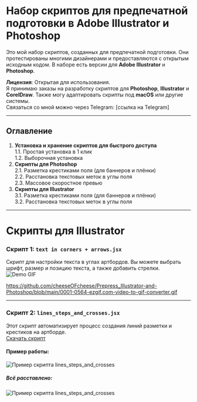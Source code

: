 
# Набор скриптов для предпечатной подготовки в Adobe Illustrator и Photoshop

Это мой набор скриптов, созданных для предпечатной подготовки. Они протестированы многими дизайнерами и предоставляются с открытым исходным кодом. В наборе есть версии для **Adobe Illustrator** и **Photoshop**.

**Лицензия**: Открытая для использования.  
Я принимаю заказы на разработку скриптов для **Photoshop**, **Illustrator** и **CorelDraw**. Также могу адаптировать скрипты под **macOS** или другие системы.  
Связаться со мной можно через Telegram: [ссылка на Telegram]

---

## Оглавление

1. **Установка и хранение скриптов для быстрого доступа**  
   1.1. Простая установка в 1 клик  
   1.2. Выборочная установка  
2. **Скрипты для Photoshop**  
   2.1. Разметка крестиками поля (для баннеров и плёнки)  
   2.2. Расстановка текстовых меток в углы поля  
   2.3. Массовое скоростное превью  
3. **Скрипты для Illustrator**  
   3.1. Разметка крестиками поля (для баннеров и плёнки)  
   3.2. Расстановка текстовых меток в углы поля   

---

# Скрипты для Illustrator

### Скрипт 1: `text in corners + arrows.jsx`

Скрипт для настройки текста в углах артбордов. Вы можете выбрать шрифт, размер и позицию текста, а также добавить стрелки.  
 ![Demo GIF](https://github.com/cheeseOFcheese/Prepress_Illustrator-and-Photoshop/blob/main/0001-0564-ezgif.com-video-to-gif-converter.gif?raw=true)
 
 https://github.com/cheeseOFcheese/Prepress_Illustrator-and-Photoshop/blob/main/0001-0564-ezgif.com-video-to-gif-converter.gif 

---

### Скрипт 2: `lines_steps_and_crosses.jsx`

Этот скрипт автоматизирует процесс создания линий разметки и крестиков на артборде.  
[Скачать скрипт](https://github.com/cheeseOFcheese/Prepress-help_Illustrator-Photoshop/blob/main/02_lines_steps_and_crosses.jsx)

#### Пример работы:

![Пример скрипта lines_steps_and_crosses](https://github.com/cheeseOFcheese/prepress_help/blob/main/image/s2-1.png)

##### Всё расставлено:
![Пример скрипта lines_steps_and_crosses](https://github.com/cheeseOFcheese/prepress_help/blob/main/image/s2-2.png)

